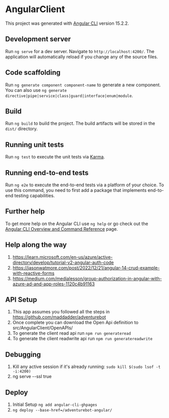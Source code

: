 # AngularClient

This project was generated with [Angular CLI](https://github.com/angular/angular-cli) version 15.2.2.

## Development server

Run `ng serve` for a dev server. Navigate to `http://localhost:4200/`. The application will automatically reload if you change any of the source files.

## Code scaffolding

Run `ng generate component component-name` to generate a new component. You can also use `ng generate directive|pipe|service|class|guard|interface|enum|module`.

## Build

Run `ng build` to build the project. The build artifacts will be stored in the `dist/` directory.

## Running unit tests

Run `ng test` to execute the unit tests via [Karma](https://karma-runner.github.io).

## Running end-to-end tests

Run `ng e2e` to execute the end-to-end tests via a platform of your choice. To use this command, you need to first add a package that implements end-to-end testing capabilities.

## Further help

To get more help on the Angular CLI use `ng help` or go check out the [Angular CLI Overview and Command Reference](https://angular.io/cli) page.


## Help along the way

1. https://learn.microsoft.com/en-us/azure/active-directory/develop/tutorial-v2-angular-auth-code
2. https://jasonwatmore.com/post/2022/12/21/angular-14-crud-example-with-reactive-forms
3. https://medium.com/medialesson/group-authorization-in-angular-with-azure-ad-and-app-roles-1120c4b91163


## API Setup
1. This app assumes you followed all the steps in https://github.com/maddadder/adventurebot
2. Once complete you can download the Open Api definition to src/AngularClient/OpenAPIs/
3. To generate the client read api run `npm run generateread`
3. To generate the client readwrite api run `npm run generatereadwrite`

## Debugging

1. Kill any active session if it's already running: `sudo kill $(sudo lsof -t -i:4200)`
2. ng serve --ssl true

## Deploy

1. Initial Setup `ng add angular-cli-ghpages`
2. `ng deploy --base-href=/adventurebot-angular/`